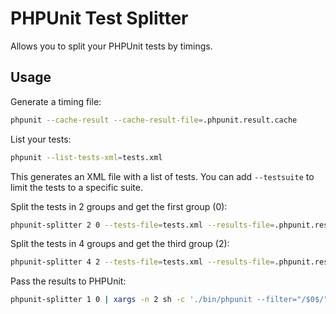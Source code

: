 # PHPUnit Test Splitter

Allows you to split your PHPUnit tests by timings.

## Usage

Generate a timing file:

```bash
phpunit --cache-result --cache-result-file=.phpunit.result.cache
```

List your tests:

```bash
phpunit --list-tests-xml=tests.xml 
```

This generates an XML file with a list of tests. You can add `--testsuite` to limit the tests to a specific suite.

Split the tests in 2 groups and get the first group (0):

```bash
phpunit-splitter 2 0 --tests-file=tests.xml --results-file=.phpunit.result.cache
```

Split the tests in 4 groups and get the third group (2):

```bash
phpunit-splitter 4 2 --tests-file=tests.xml --results-file=.phpunit.result.cache
```

Pass the results to PHPUnit:

```bash
phpunit-splitter 1 0 | xargs -n 2 sh -c './bin/phpunit --filter="/$0$/" "$1"'
```
